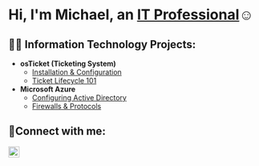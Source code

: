 <h1>Hi, I'm Michael, an <a href="https://www.linkedin.com/in/mmej181/">IT Professional</a>☺</h1>

<h2>👨‍💻 Information Technology Projects:</h2>

- <b>osTicket (Ticketing System)</b>
  - [Installation & Configuration](https://github.com/mmej181/install-config)
  - [Ticket Lifecycle 101](https://github.com/mmej181/ticket-lifecycle)
- <b>Microsoft Azure</b>
  - [Configuring Active Directory](https://github.com/mmej181/configure-ad)
  - [Firewalls & Protocols](https://github.com/mmej181/azure-network-protocols)

<h2>🤳Connect with me:</h2>

[<img align="left" alt="Josh | LinkedIn" width="22px" src="https://cdn.jsdelivr.net/npm/simple-icons@v3/icons/linkedin.svg" />][linkedin]

[linkedin]: https://linkedin.com/in/Josh
